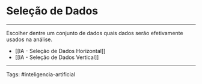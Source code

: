 
# Seleção de Dados

---

Escolher dentre um conjunto de dados quais dados serão efetivamente usados na análise.

- [[IA - Seleção de Dados Horizontal]]
- [[IA - Seleção de Dados Vertical]]

---

Tags: #inteligencia-artificial

